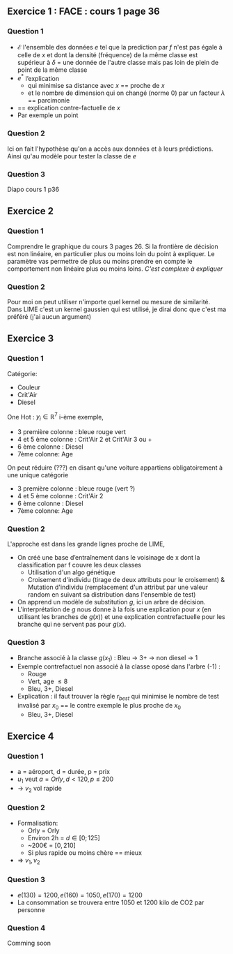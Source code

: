 ## Exercice 1 : FACE : cours 1 page 36
### Question 1
* $\mathcal{E}$ l'ensemble des données $e$ tel que la prediction par $f$ n'est pas égale à celle de $x$ et dont la densité (fréquence) de la même classe est supérieur à $\delta$ = une donnée de l'autre classe mais pas loin de plein de point de la même classe
* $e^*$ l’explication 
    * qui minimise sa distance avec $x$ == proche de $x$
    * et le nombre de dimension qui on changé (norme 0) par un facteur $\lambda$ == parcimonie
* == explication contre-factuelle de $x$ 
* Par exemple un point 

### Question 2
Ici on fait l'hypothèse qu'on a accès aux données et à leurs prédictions. Ainsi qu'au modèle pour tester la classe de $e$

### Question 3
Diapo cours 1 p36

## Exercice 2

### Question 1
Comprendre le graphique du cours 3 pages 26. Si la frontière de décision est non linéaire, en particulier plus ou moins loin du point à expliquer. Le paramètre vas permettre de plus ou moins prendre en compte le comportement non linéaire plus ou moins loins. *C'est complexe à expliquer*

### Question 2
Pour moi on peut utiliser n'importe quel kernel ou mesure de similarité. Dans LIME c'est un kernel gaussien qui est utilisé, je dirai donc que c'est ma préféré (j'ai aucun argument)

## Exercice 3
### Question 1
Catégorie:
* Couleur
* Crit'Air
* Diesel

One Hot : $y_i \in \mathbb{R}^7$ i-ème exemple, 
* 3 première colonne : bleue rouge vert
* 4 et 5 ème colonne : Crit'Air 2 et Crit'Air 3 ou +
* 6 ème colonne : Diesel
* 7ème colonne: Age

On peut réduire (???) en disant qu'une voiture appartiens obligatoirement à une unique catégorie 
* 3 première colonne : bleue rouge (vert ?)
* 4 et 5 ème colonne : Crit'Air 2
* 6 ème colonne : Diesel
* 7ème colonne: Age

### Question 2
L'approche est dans les grande lignes proche de LIME, 

* On créé une base d’entraînement dans le voisinage de x dont la classification par f couvre les deux classes
    * Utilisation d'un algo génétique 
    * Croisement d'individu (tirage de deux attributs pour le croisement) & Mutation d'individu (remplacement d'un attribut par une valeur random en suivant sa distribution dans l'ensemble de test)
* On apprend un modèle de substitution $g$, ici un arbre de décision.
* L'interprétation de $g$ nous donne à la fois une explication pour $x$ (en utilisant les branches de $g(x)$) et une explication contrefactuelle pour les branche qui ne servent pas pour $g(x)$. 

### Question 3
* Branche associé à la classe $g(x_1)$ : Bleu -> 3+ -> non diesel -> 1
* Exemple contrefactuel non associé à la classe oposé dans l'arbre (-1) : 
    * Rouge
    * Vert, age $\leq 8$
    * Bleu, 3+, Diesel
* Explication : il faut trouver la règle $r_{best}$ qui minimise le nombre de test invalisé par $x_0$ == le contre exemple le plus proche de $x_0$
    * Bleu, 3+, Diesel

## Exercice 4
### Question 1
* a = aéroport, d = durée, p = prix
* $u_1$ veut $a = Orly, d < 120, p \leq 200$
* -> $v_2$ vol rapide

### Question 2
* Formalisation:
    * Orly = Orly
    * Environ 2h = $d \in [0;125]$
    * ~200€ = $[0,210]$ 
    * Si plus rapide ou moins chère == mieux
* => $v_1, v_2$

### Question 3
* $e(130) = 1200, e(160) = 1050, e(170) = 1200$
* La consommation se trouvera entre $1050$ et $1200$ kilo de CO2 par personne

### Question 4
Comming soon
